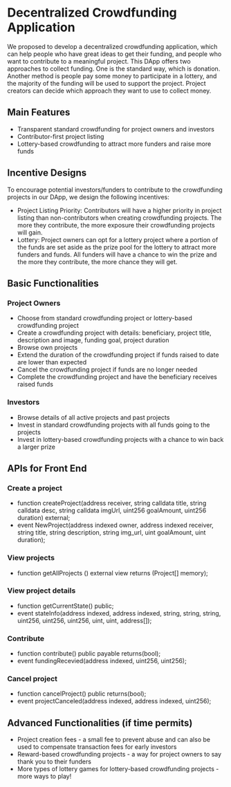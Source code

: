# Decentralized Crowdfunding Application

We proposed to develop a decentralized crowdfunding application, which can help people who have great ideas to get their funding, and people who want to contribute to a meaningful project. This DApp offers two approaches to collect funding. One is the standard way, which is donation. Another method is people pay some money to participate in a lottery, and the majority of the funding will be used to support the project. Project creators can decide which approach they want to use to collect money.

## Main Features
- Transparent standard crowdfunding for project owners and investors
- Contributor-first project listing
- Lottery-based crowdfunding to attract more funders and raise more funds

## Incentive Designs
To encourage potential investors/funders to contribute to the crowdfunding projects in our DApp, we design the following incentives:

- Project Listing Priority: Contributors will have a higher priority in project listing than non-contributors when creating crowdfunding projects. The more they contribute, the more exposure their crowdfunding projects will gain.
- Lottery: Project owners can opt for a lottery project where a portion of the funds are set aside as the prize pool for the lottery to attract more funders and funds. All funders will have a chance to win the prize and the more they contribute, the more chance they will get.


## Basic Functionalities
### Project Owners
- Choose from standard crowdfunding project or lottery-based crowdfunding project
- Create a crowdfunding project with details: beneficiary, project title, description and image, funding goal, project duration
- Browse own projects
- Extend the duration of the crowdfunding project if funds raised to date are lower than expected
- Cancel the crowdfunding project if funds are no longer needed
- Complete the crowdfunding project and have the beneficiary receives raised funds
### Investors
- Browse details of all active projects and past projects
- Invest in standard crowdfunding projects with all funds going to the projects
- Invest in lottery-based crowdfunding projects with a chance to win back a larger prize

## APIs for Front End
### Create a project
- function createProject(address receiver, string calldata title,  string calldata desc, string calldata imgUrl, uint256 goalAmount, uint256 duration) external;
- event NewProject(address indexed owner, address indexed receiver, string title, string description, string img_url, uint goalAmount, uint duration);
### View projects
- function getAllProjects () external view returns (Project[] memory);
### View project details
- function getCurrentState() public;
- event stateInfo(address indexed, address indexed, string, string, string, uint256, uint256, uint256, uint, uint, address[]);
### Contribute
- function contribute() public payable returns(bool);
- event fundingRecevied(address indexed, uint256, uint256);
### Cancel project
- function cancelProject() public returns(bool);
- event projectCanceled(address indexed, address indexed, uint256);


## Advanced Functionalities (if time permits)
- Project creation fees - a small fee to prevent abuse and can also be used to compensate transaction fees for early investors
- Reward-based crowdfunding projects - a way for project owners to say thank you to their funders
- More types of lottery games for lottery-based crowdfunding projects - more ways to play!
